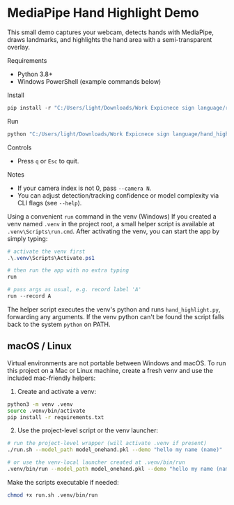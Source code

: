 # MediaPipe Hand Highlight Demo

This small demo captures your webcam, detects hands with MediaPipe, draws landmarks, and highlights the hand area with a semi-transparent overlay.

Requirements
- Python 3.8+
- Windows PowerShell (example commands below)

Install
```powershell
pip install -r "C:/Users/light/Downloads/Work Expicnece sign language/requirements.txt"
```

Run
```powershell
python "C:/Users/light/Downloads/Work Expicnece sign language/hand_highlight.py"
```

Controls
- Press `q` or `Esc` to quit.

Notes
- If your camera index is not 0, pass `--camera N`.
- You can adjust detection/tracking confidence or model complexity via CLI flags (see `--help`).

Using a convenient `run` command in the venv (Windows)
If you created a venv named `.venv` in the project root, a small helper script is available at
`.venv\Scripts\run.cmd`. After activating the venv, you can start the app by simply typing:

```powershell
# activate the venv first
.\.venv\Scripts\Activate.ps1

# then run the app with no extra typing
run

# pass args as usual, e.g. record label 'A'
run --record A
```

The helper script executes the venv's python and runs `hand_highlight.py`, forwarding any arguments.
If the venv python can't be found the script falls back to the system `python` on PATH.

macOS / Linux
----------------
Virtual environments are not portable between Windows and macOS. To run this project on a Mac or Linux machine, create a fresh venv and use the included mac-friendly helpers:

1. Create and activate a venv:

```bash
python3 -m venv .venv
source .venv/bin/activate
pip install -r requirements.txt
```

2. Use the project-level script or the venv launcher:

```bash
# run the project-level wrapper (will activate .venv if present)
./run.sh --model_path model_onehand.pkl --demo "hello my name (name)"

# or use the venv-local launcher created at .venv/bin/run
.venv/bin/run --model_path model_onehand.pkl --demo "hello my name (name)"
```

Make the scripts executable if needed:

```bash
chmod +x run.sh .venv/bin/run
```


